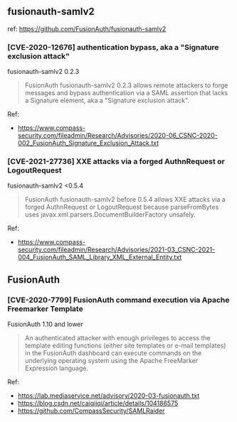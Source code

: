 ## fusionauth-samlv2
ref: https://github.com/FusionAuth/fusionauth-samlv2
### [CVE-2020-12676] authentication bypass, aka a "Signature exclusion attack"
fusionauth-samlv2 0.2.3
> FusionAuth fusionauth-samlv2 0.2.3 allows remote attackers to forge messages and bypass authentication via a SAML assertion that lacks a Signature element, aka a "Signature exclusion attack".

Ref:
- https://www.compass-security.com/fileadmin/Research/Advisories/2020-06_CSNC-2020-002_FusionAuth_Signature_Exclusion_Attack.txt

### [CVE-2021-27736] XXE attacks via a forged AuthnRequest or LogoutRequest
fusionauth-samlv2 <0.5.4
> FusionAuth fusionauth-samlv2 before 0.5.4 allows XXE attacks via a forged AuthnRequest or LogoutRequest because parseFromBytes uses javax.xml.parsers.DocumentBuilderFactory unsafely.

Ref: 
- https://www.compass-security.com/fileadmin/Research/Advisories/2021-03_CSNC-2021-004_FusionAuth_SAML_Library_XML_External_Entity.txt

## FusionAuth
### [CVE-2020-7799] FusionAuth command execution via Apache Freemarker Template
FusionAuth 1.10 and lower
> An authenticated attacker with enough privileges to access the template editing functions (either site templates or e-mail templates) in the FusionAuth dashboard can execute commands on the underlying operating system using the Apache FreeMarker Expression language.

Ref: 
- https://lab.mediaservice.net/advisory/2020-03-fusionauth.txt
- https://blog.csdn.net/caiqiiqi/article/details/104186575
- https://github.com/CompassSecurity/SAMLRaider
